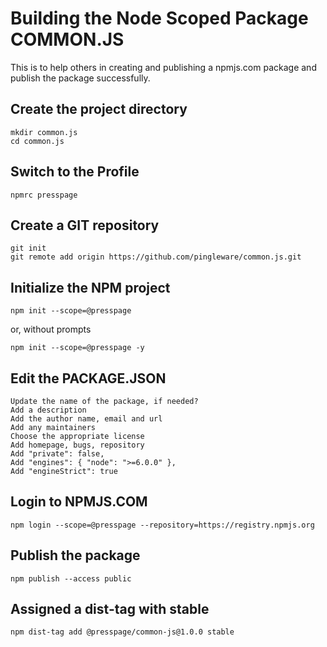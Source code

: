 # Building the Node Scoped Package COMMON.JS
This is to help others in creating and publishing a npmjs.com package and publish the package successfully.

## Create the project directory

    mkdir common.js
    cd common.js

## Switch to the Profile

    npmrc presspage

## Create a GIT repository

    git init
    git remote add origin https://github.com/pingleware/common.js.git

## Initialize the NPM project

    npm init --scope=@presspage

or, without prompts

    npm init --scope=@presspage -y

## Edit the PACKAGE.JSON

    Update the name of the package, if needed?
    Add a description
    Add the author name, email and url
    Add any maintainers
    Choose the appropriate license
    Add homepage, bugs, repository
    Add "private": false,
    Add "engines": { "node": ">=6.0.0" },
    Add "engineStrict": true

## Login to NPMJS.COM

    npm login --scope=@presspage --repository=https://registry.npmjs.org

## Publish the package

    npm publish --access public

## Assigned a dist-tag with stable

    npm dist-tag add @presspage/common-js@1.0.0 stable
